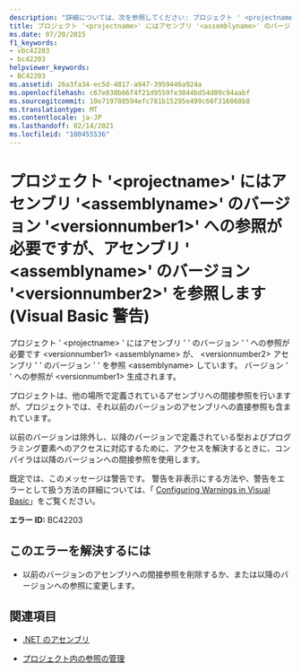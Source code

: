 ```yaml
---
description: "詳細については、次を参照してください: プロジェクト ' <projectname> ' はアセンブリ ' ' のバージョン ' ' への参照を必要と <versionnumber1> <assemblyname> しますが、アセンブリ ' ' のバージョン ' ' を参照しています <versionnumber2> <assemblyname> (Visual Basic 警告)"
title: プロジェクト '<projectname>' にはアセンブリ '<assemblyname>' のバージョン '<versionnumber1>' への参照が必要ですが、アセンブリ ' <assemblyname>' のバージョン '<versionnumber2>' を参照します (Visual Basic 警告)
ms.date: 07/20/2015
f1_keywords:
- vbc42203
- bc42203
helpviewer_keywords:
- BC42203
ms.assetid: 26a3fa34-ec5d-4817-a947-3959446a924a
ms.openlocfilehash: c67e838b66f4f21d9559fe3044bd54d89c94aabf
ms.sourcegitcommit: 10e719780594efc781b15295e499c66f316068b8
ms.translationtype: MT
ms.contentlocale: ja-JP
ms.lasthandoff: 02/14/2021
ms.locfileid: "100455536"
---
```

# <a name="project-projectname-requires-a-reference-to-version-versionnumber1-of-assembly-assemblyname-but-references-version-versionnumber2-of-assembly-assemblyname-visual-basic-warning"></a>プロジェクト '\<projectname>' にはアセンブリ '\<assemblyname>' のバージョン '\<versionnumber1>' への参照が必要ですが、アセンブリ ' \<assemblyname>' のバージョン '\<versionnumber2>' を参照します (Visual Basic 警告)

プロジェクト ' \<projectname> ' にはアセンブリ ' ' のバージョン ' ' への参照が必要です \<versionnumber1> \<assemblyname> が、 \<versionnumber2> アセンブリ ' ' のバージョン ' ' を参照 \<assemblyname> しています。 バージョン ' ' への参照が \<versionnumber1> 生成されます。  
  
 プロジェクトは、他の場所で定義されているアセンブリへの間接参照を行いますが、プロジェクトでは、それ以前のバージョンのアセンブリへの直接参照も含まれています。  
  
 以前のバージョンは除外し、以降のバージョンで定義されている型およびプログラミング要素へのアクセスに対応するために、アクセスを解決するときに、コンパイラは以降のバージョンへの間接参照を使用します。  
  
 既定では、このメッセージは警告です。 警告を非表示にする方法や、警告をエラーとして扱う方法の詳細については、「 [Configuring Warnings in Visual Basic](/visualstudio/ide/configuring-warnings-in-visual-basic)」をご覧ください。  
  
 **エラー ID:** BC42203  
  
## <a name="to-correct-this-error"></a>このエラーを解決するには  
  
- 以前のバージョンのアセンブリへの間接参照を削除するか、または以降のバージョンへの参照に変更します。  
  
## <a name="see-also"></a>関連項目

- [.NET のアセンブリ](../../standard/assembly/index.md)

- [プロジェクト内の参照の管理](/visualstudio/ide/managing-references-in-a-project)
